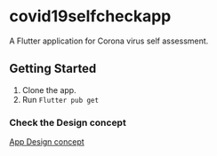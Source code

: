 # covid19selfcheckapp

A Flutter application for Corona virus self assessment.

## Getting Started
1. Clone the app. 
2. Run ```Flutter pub get```

### Check the Design concept

[App Design concept](http://hikonsult.com/covid-19-ui-app-design-concept)
